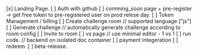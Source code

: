 [x] Landing Page.
[ ] Auth with github
[ ] comming_soon page + pre-register -> get free token to pre-registered user on prod relese day.
[ ] Token Management / billing
[ ] Create challenge room // supported language ["js"]
[ ] Generate challenge // automatically generate challenge according to room config
[ ] Invite to room
[ ] vs page // use minimal editor - 1 vs 1
[ ] run code. // backend on isolated doc container
[ ] payment integeration
[ ] redeem.
[ ] beta-release.
